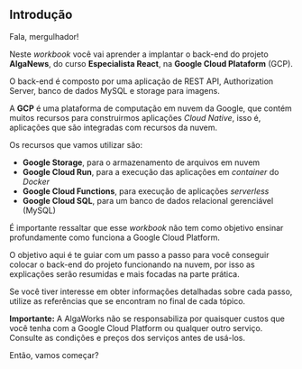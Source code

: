 ## Introdução

Fala, mergulhador! 

Neste *workbook* você vai aprender a implantar o back-end do projeto **AlgaNews**, do curso **Especialista React**, na **Google Cloud Plataform** (GCP).

O back-end é composto por uma aplicação de REST API, Authorization Server, banco de dados MySQL e storage para imagens.

A **GCP** é uma plataforma de computação em nuvem da Google, que contém muitos recursos para construirmos aplicações *Cloud Native*, isso é, aplicações que são integradas com recursos da nuvem.

Os recursos que vamos utilizar são: 

- **Google Storage**, para o armazenamento de arquivos em nuvem
- **Google Cloud Run**, para a execução das aplicações em *container* do *Docker*
- **Google Cloud Functions**, para execução de aplicações *serverless*
- **Google Cloud SQL**, para um banco de dados relacional gerenciável (MySQL)

É importante ressaltar que esse *workbook* não tem como objetivo ensinar profundamente como funciona a Google Cloud Platform.

O objetivo aqui é te guiar com um passo a passo para você conseguir colocar o back-end do projeto funcionando na nuvem, por isso as explicações serão resumidas e mais focadas na parte prática.

Se você tiver interesse em obter informações detalhadas sobre cada passo, utilize as referências que se encontram no final de cada tópico.

**Importante:** A AlgaWorks não se responsabiliza por quaisquer custos que você tenha com a Google Cloud Platform ou qualquer outro serviço. Consulte as condições e preços dos serviços antes de usá-los.

Então, vamos começar?
